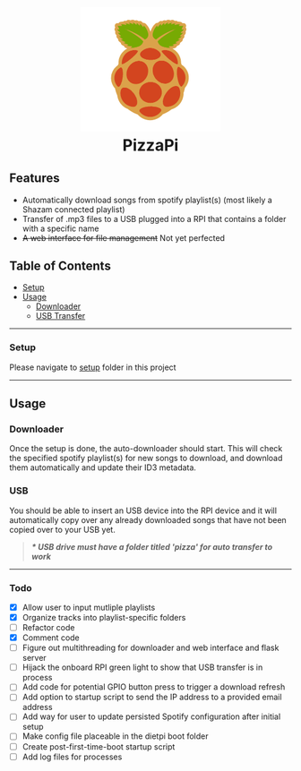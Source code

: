 <h1 align="center">
  <br>
  <img src="https://github.com/evanvin/PizzaPi/blob/master/PizzaPi.png" alt="PizzaPi" width="250">
  <br>
  PizzaPi
</h1>

## Features

* Automatically download songs from spotify playlist(s) (most likely a Shazam connected playlist)
* Transfer of .mp3 files to a USB plugged into a RPI that contains a folder with a specific name
* ~~A web interface for file management~~ Not yet perfected

## Table of Contents

* [Setup](#setup)
* [Usage](#usage)
  * [Downloader](#downloader)
  * [USB Transfer](#usb)

---

### Setup

Please navigate to [setup](https://github.com/evanvin/PizzaPi/tree/master/setup) folder in this project

---

## Usage

### Downloader

Once the setup is done, the auto-downloader should start. This will check the specified spotify playlist(s) for new songs to download, and download them automatically and update their ID3 metadata.

### USB

You should be able to insert an USB device into the RPI device and it will automatically copy over any already downloaded songs that have not been copied over to your USB yet.

> **_\* USB drive must have a folder titled 'pizza' for auto transfer to work_**

---

### Todo

* [x] Allow user to input mutliple playlists
* [x] Organize tracks into playlist-specific folders
* [ ] Refactor code
* [x] Comment code
* [ ] Figure out multithreading for downloader and web interface and flask server
* [ ] Hijack the onboard RPI green light to show that USB transfer is in process
* [ ] Add code for potential GPIO button press to trigger a download refresh
* [ ] Add option to startup script to send the IP address to a provided email address
* [ ] Add way for user to update persisted Spotify configuration after initial setup
* [ ] Make config file placeable in the dietpi boot folder
* [ ] Create post-first-time-boot startup script
* [ ] Add log files for processes
